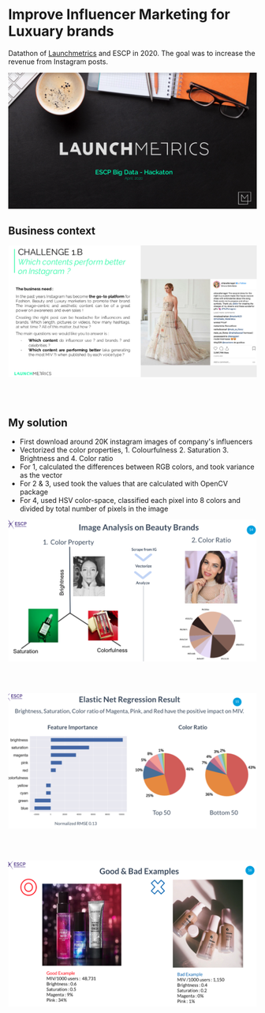 # Improve Influencer Marketing for Luxuary brands
Datathon of [Launchmetrics](https://www.launchmetrics.com/) and ESCP in 2020. The goal was to increase the revenue from Instagram posts.

<p align="center">
<img src="./images/Launchmetcis.png" alt="" width="600">
</p>

## Business context
<p align="center">
<img src="./images/Challenge.png" alt="" width="700">
</p>
<br><br>

## My solution

- First download around 20K instagram images of company's influencers
- Vectorized the color properties, 1. Colourfulness 2. Saturation 3. Brightness and 4. Color ratio
- For 1, calculated the differences between RGB colors, and took variance as the vector
- For 2 & 3, used took the values that are calculated with OpenCV package
- For 4, used HSV color-space, classified each pixel into 8 colors and divided by total number of pixels in the image

<p align="center">
<img src="./images/Color property.png" alt="" width="600">
</p>
<br><br>
<p align="center">
<img src="./images/Result.png" alt="" width="600">
</p>
<br><br>
<p align="center">
<img src="./images/Suggestion.png" alt="" width="600">
</p>
